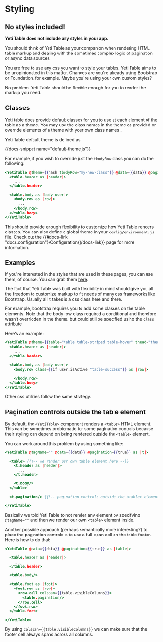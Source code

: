 # Styling

## No styles included!

**Yeti Table does not include any styles in your app.**

You should think of Yeti Table as your companion when rendering HTML table markup and
dealing with the sometimes complex logic of pagination or async data sources.

You are free to use any css you want to style your tables. Yeti Table aims to be
unopinionated in this matter. Chances are you're already using Bootstrap or Foundation, for example.
Maybe you're using your own custom styles?

No problem. Yeti Table should be flexible enough for you to render the markup you need.

## Classes

Yeti table does provide default classes for you to use at each element of the table as a theme. 
You may use the class names in the theme as provided or override elements of a theme with your 
own class names .

Yeti Table default theme is defined as:

{{docs-snippet name="default-theme.js"}}

For example, if you wish to override just the `tbodyRow` class you can do the following:

```hbs
<YetiTable @theme={{hash tbodyRow="my-new-class"}} @data={{data}} @pagination={{true}} as |table|>
  <table.header as |header|>
    ...
  </table.header>

  <table.body as |body user|>
    <body.row as |row|>
      ...
    </body.row>
  </table.body>
</YetiTable>
```

This should provide enough flexibility to customize how Yeti Table renders classes.
You can also define a global theme in your `config/environment.js` file. Check out the 
{{#docs-link "docs.configuration"}}Configuration{{/docs-link}} page for more information.

## Examples

If you're interested in the styles that are used in these pages, you can use them, of course.
You can grab them [here](https://github.com/miguelcobain/ember-yeti-table/blob/master/tests/dummy/app/styles/material.scss).

The fact that Yeti Table was built with flexibility in mind should give you all the freedom
to customize markup to fit needs of many css frameworks like Bootstrap. Usually all it takes is a css class
here and there.

For example, bootstrap requires you to add some classes on the table elements. Note that the body row class
required a conditional and therefore wasn't overridden in the theme, but could still be specified 
using the `class` attribute 

Here's an example:

```hbs
<YetiTable @theme={{table="table table-striped table-hover" thead="thead-dark"}} @data={{data}} @pagination={{true}} as |table|>
  <table.header as |header|>
    ...
  </table.header>

  <table.body as |body user|>
    <body.row class={{if user.isActive "table-success"}} as |row|>
      ...
    </body.row>
  </table.body>
</YetiTable>
```

Other css utilities follow the same strategy.

## Pagination controls outside the table element

By default, the `<YetiTable>` component renders a `<table>` HTML element. This can be sometimes
problematic for some pagination controls because their styling can depend on being rendered
outside the `<table>` element.

You can work around this problem by using something like:

```hbs
<YetiTable @tagName="" @data={{data}} @pagination={{true}} as |t|>

  <table> {{!-- we render our own table element here --}}
    <t.header as |header|>
      ...
    </t.header>

    <t.body/>
  </table>

  <t.pagination/> {{!-- pagination controls outside the <table> element --}}

</YetiTable>
```

Basically we told Yeti Table to not render any element by specifying `@tagName=""`
and then we render our own `<table>` element inside.

Another possible approach (perhaps semantically more interesting?) to place
the pagination controls is to use a full-span cell on the table footer.
Here is how to do that:

```hbs
<YetiTable @data={{data}} @pagination={{true}} as |table|>

  <table.header as |header|>
    ...
  </table.header>

  <table.body/>

  <table.foot as |foot|>
    <foot.row as |row|>
      <row.cell colspan={{table.visibleColumns}}>
        <table.pagination/>
      </row.cell>
    </foot.row>
  </table.foot>

</YetiTable>
```

By using `colspan={{table.visibleColumns}}` we can make sure that the footer cell always spans across
all columns.
